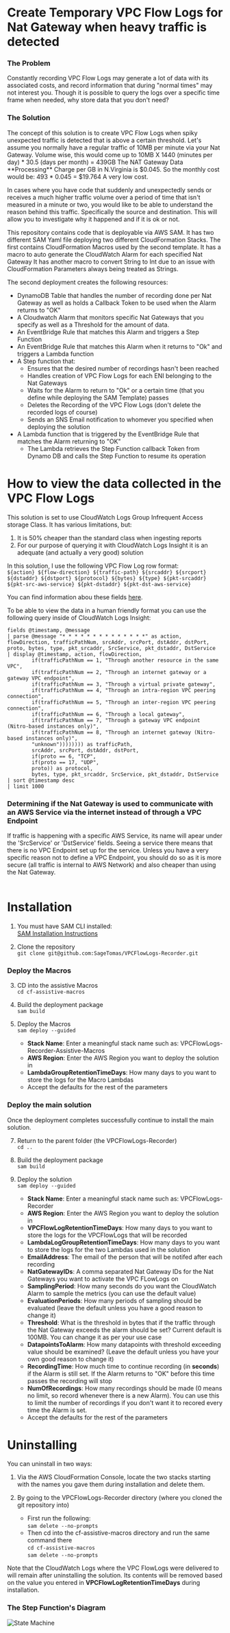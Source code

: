 <h1> Create Temporary VPC Flow Logs for Nat Gateway when heavy traffic is detected</h1>

<h3>The Problem</h3>
Constantly recording VPC Flow Logs may generate a lot of data with its associated costs, and record information that during "normal times" may not interest you.
Though it is possible to query the logs over a specific time frame when needed, why store data that you don't need?

<h3>The Solution</h3>
The concept of this solution is to create VPC Flow Logs when spiky unexpected traffic is detected that is above a certain threshold.
Let's assume you normally have a regular traffic of 10MB per minute via your Nat Gateway.
Volume wise, this would come up to 10MB X 1440 (minutes per day) * 30.5 (days per month)  = 439GB
The NAT Gateway Data **Processing** Charge per GB in N.Virginia is $0.045.
So the monthly cost would be: 493 * 0.045 = $19.764
A very low cost.

In cases where you have code that suddenly and unexpectedly sends or receives a much higher traffic volume over a period of time that isn't measured in a minute or two, you would like to be able to understand the reason behind this traffic.
Specifically the source and destination.
This will allow you to investigate why it happened and if it is ok or not.

This repository contains code that is deployable via AWS SAM.
It has two different SAM Yaml file deploying two different CloudFormation Stacks.
The first contains CloudFormation Macros used by the second template.
It has a macro to auto generate the CloudWatch Alarm for each specified Nat Gateway
It has another macro to convert String to Int due to an issue with CloudFormation Parameters always being treated as Strings.

The second deployment creates the following resources:
- DynamoDB Table that handles the number of recording done per Nat Gateway as well as holds a Callback Token to be used when the Alarm returns to "OK"
- A Cloudwatch Alarm that monitors specific Nat Gateways that you specify as well as a Threshold for the amount of data.
- An EventBridge Rule that matches this Alarm and triggers a Step Function
- An EventBridge Rule that matches this Alarm when it returns to "Ok" and triggers a Lambda function
- A Step function that:
  - Ensures that the desired number of recordings hasn't been reached
  - Handles creation of VPC Flow Logs for each ENI belonging to the Nat Gateways
  - Waits for the Alarm to return to "Ok" or a certain time (that you define while deploying the SAM Template) passes
  - Deletes the Recording of the VPC Flow Logs (don't delete the recorded logs of course)
  - Sends an SNS Email notification to whomever you specified when deploying the solution
- A Lambda function that is triggered by the EventBridge Rule that matches the Alarm returning to "OK"
  - The Lambda retrieves the Step Function callback Token from Dynamo DB and calls the Step Function to resume its operation

<h1>How to view the data collected in the VPC Flow Logs</h1>

This solution is set to use CloudWatch Logs Group Infrequent Access storage Class.
It has various limitations, but:

1. It is 50% cheaper than the standard class when ingesting reports
2. For our purpose of querying it with CloudWatch Logs Insight it is an adequate (and actually a very good) solution

In this solution, I use the following VPC Flow Log row format:  
```${action} ${flow-direction} ${traffic-path} ${srcaddr} ${srcport} ${dstaddr} ${dstport} ${protocol} ${bytes} ${type} ${pkt-srcaddr} ${pkt-src-aws-service} ${pkt-dstaddr} ${pkt-dst-aws-service}```

You can find information abou these fields [here](https://docs.aws.amazon.com/vpc/latest/userguide/flow-log-records.html#flow-logs-fields).

To be able to view the data in a human friendly format you can use the following query inside of CloudWatch Logs Insight:

```
fields @timestamp, @message
| parse @message "* * * * * * * * * * * * * *" as action, flowDirection, trafficPathNum, srcAddr, srcPort, dstAddr, dstPort, proto, bytes, type, pkt_srcaddr, SrcService, pkt_dstaddr, DstService
| display @timestamp, action, flowDirection, 
        if(trafficPathNum == 1, "Through another resource in the same VPC",
        if(trafficPathNum == 2, "Through an internet gateway or a gateway VPC endpoint",
        if(trafficPathNum == 3, "Through a virtual private gateway",
        if(trafficPathNum == 4, "Through an intra-region VPC peering connection",
        if(trafficPathNum == 5, "Through an inter-region VPC peering connection",
        if(trafficPathNum == 6, "Through a local gateway",
        if(trafficPathNum == 7, "Through a gateway VPC endpoint (Nitro-based instances only)",
        if(trafficPathNum == 8, "Through an internet gateway (Nitro-based instances only)",
        "unknown")))))))) as trafficPath,
        srcAddr, srcPort, dstAddr, dstPort, 
        if(proto == 6, "TCP",
        if(proto == 17, "UDP",
        proto)) as protocol,
        bytes, type, pkt_srcaddr, SrcService, pkt_dstaddr, DstService
| sort @timestamp desc 
| limit 1000
```

<h3>Determining if the Nat Gateway is used to communicate with an AWS Service via the internet instead of through a VPC Endpoint</h3>
If traffic is happening with a specific AWS Service, its name will apear under the 'SrcService' or 'DstService' fields.  
Seeing a service there means that there is no VPC Endpoint set up for the service.  
Unless you have a very specific reason not to define a VPC Endpoint, you should do so as it is more secure (all traffic is internal to AWS Network) and also cheaper than using the Nat Gateway.  
<br><br/>
<h1>Installation</h1>

1. You must have SAM CLI installed:  
[SAM Installation Instructions](https://docs.aws.amazon.com/serverless-application-model/latest/developerguide/install-sam-cli.html)

2. Clone the repository  
   `git clone git@github.com:SageTomas/VPCFlowLogs-Recorder.git`

<h3>Deploy the Macros</h3>

3. CD into the assistive Macros  
   `cd cf-assistive-macros`

4. Build the deployment package  
   `sam build`

5. Deploy the Macros  
   `sam deploy --guided`
   - **Stack Name**: Enter a meaningful stack name such as: VPCFlowLogs-Recorder-Assistive-Macros
   - **AWS Region**: Enter the AWS Region you want to deploy the solution in
   - **LambdaGroupRetentionTimeDays**: How many days to you want to store the logs for the Macro Lambdas
   - Accept the defaults for the rest of the parameters

<h3>Deploy the main solution</h3>

Once the deployment completes successfully continue to install the main solution.

7. Return to the parent folder (the VPCFlowLogs-Recorder)  
   `cd ..`

8. Build the deployment package  
   `sam build`

9. Deploy the solution  
   `sam deploy --guided`
   - **Stack Name**: Enter a meaningful stack name such as: VPCFlowLogs-Recorder
   - **AWS Region**: Enter the AWS Region you want to deploy the solution in
   - **VPCFlowLogRetentionTimeDays**: How many days to you want to store the logs for the VPCFlowLogs that will be recorded
   - **LambdaLogGroupRetentionTimeDays**: How many days to you want to store the logs for the two Lambdas used in the solution
   - **EmailAddress**: The email of the person that will be notifed after each recording
   - **NatGatewayIDs**: A comma separated Nat Gateway IDs for the Nat Gateways you want to activate the VPC FLowLogs on
   - **SamplingPeriod**: How many seconds do you want the CloudWatch Alarm to sample the metrics (you can use the default value)
   - **EvaluationPeriods**: How many periods of sampling should be evaluated (leave the default unless you have a good reason to change it)
   - **Threshold**: What is the threshold in bytes that if the traffic through the Nat Gateway exceeds the alarm should be set?
                    Current default is 100MB. You can change it as per your use case
   - **DatapointsToAlarm**: How many datapoints with threshold exceeding value should be examined?
                            (Leave the default unless you have your own good reason to change it)
   - **RecordingTime**: How much time to continue recording (in **seconds**) if the Alarm is still set.
                        If the Alarm returns to "OK" before this time passes the recording will stop
   - **NumOfRecordings**: How many recordings should be made (0 means no limit, so record whenever there is a new Alarm).
                          You can use this to limit the number of recordings if you don't want it to recored every time the Alarm is set.
   - Accept the defaults for the rest of the parameters


<h1>Uninstalling</h1>
You can uninstall in two ways:  

1. Via the AWS CloudFormation Console, locate the two stacks starting with the names you gave them during installation and delete them.

2. By going to the VPCFlowLogs-Recorder directory (where you cloned the git repository into)  
    - First run the following:  
      `sam delete --no-prompts`
    - Then cd into the cf-assistive-macros directory and run the same command there  
      `cd cf-assistive-macros`  
      `sam delete --no-prompts`

Note that the CloudWatch Logs where the VPC FlowLogs were delivered to will remain after uninstalling the solution.
Its contents will be removed based on the value you entered in **VPCFlowLogRetentionTimeDays** during installation.


<h3>The Step Function's Diagram</h3>

![State Machine](stepfunctions_graph.svg)

